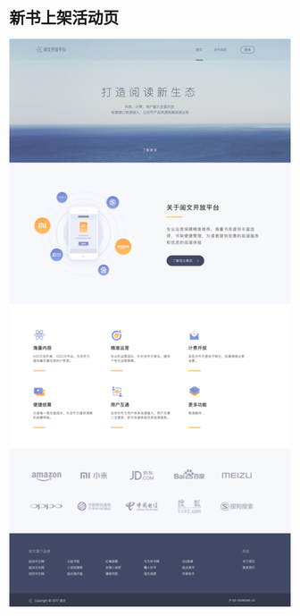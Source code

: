 # 新书上架活动页

![](https://github.com/xueenze/Html5/blob/master/h5_openplatform/%E9%98%85%E6%96%87%E5%BC%80%E6%94%BE%E5%B9%B3%E5%8F%B0.png)

